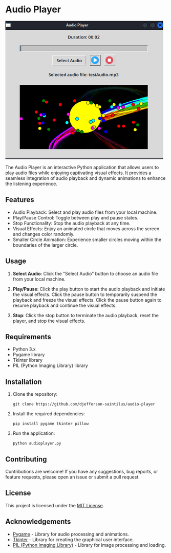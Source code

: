 # Audio Player
![image](./audioplayer.png)

The Audio Player is an interactive Python application that allows users to play audio files while enjoying captivating visual effects. It provides a seamless integration of audio playback and dynamic animations to enhance the listening experience.

## Features

- Audio Playback: Select and play audio files from your local machine.
- Play/Pause Control: Toggle between play and pause states.
- Stop Functionality: Stop the audio playback at any time.
- Visual Effects: Enjoy an animated circle that moves across the screen and changes color randomly.
- Smaller Circle Animation: Experience smaller circles moving within the boundaries of the larger circle.

## Usage

1. **Select Audio**: Click the "Select Audio" button to choose an audio file from your local machine.

2. **Play/Pause**: Click the play button to start the audio playback and initiate the visual effects. Click the pause button to temporarily suspend the playback and freeze the visual effects. Click the pause button again to resume playback and continue the visual effects.

3. **Stop**: Click the stop button to terminate the audio playback, reset the player, and stop the visual effects.

## Requirements

- Python 3.x
- Pygame library
- Tkinter library
- PIL (Python Imaging Library) library

## Installation

1. Clone the repository:

   ```shell
   git clone https://github.com/djefferson-saintilus/audio-player
   ```

2. Install the required dependencies:

   ```shell
   pip install pygame tkinter pillow
   ```

3. Run the application:

   ```shell
   python audioplayer.py
   ```

## Contributing

Contributions are welcome! If you have any suggestions, bug reports, or feature requests, please open an issue or submit a pull request.

## License

This project is licensed under the [MIT License](LICENSE).

## Acknowledgements

- [Pygame](https://www.pygame.org/) - Library for audio processing and animations.
- [Tkinter](https://docs.python.org/3/library/tkinter.html) - Library for creating the graphical user interface.
- [PIL (Python Imaging Library)](https://pillow.readthedocs.io/) - Library for image processing and loading.